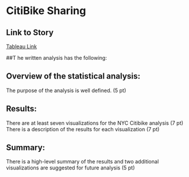 # CitiBike Sharing

## Link to Story
[Tableau Link](https://public.tableau.com/app/profile/chauntel.wooten/viz/Book1_16628172542120/Story2?publish=yes)

##T he written analysis has the following:

## Overview of the statistical analysis:
The purpose of the analysis is well defined. (5 pt)


## Results:

There are at least seven visualizations for the NYC Citibike analysis (7 pt)
There is a description of the results for each visualization (7 pt)



## Summary:
There is a high-level summary of the results and two additional visualizations are suggested for future analysis (5 pt)
